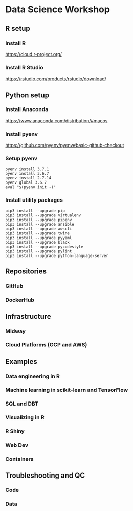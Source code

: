 # Data Science Workshop

## R setup

### Install R
https://cloud.r-project.org/

### Install R Studio
https://rstudio.com/products/rstudio/download/

## Python setup

### Install Anaconda
https://www.anaconda.com/distribution/#macos

### Install pyenv
https://github.com/pyenv/pyenv#basic-github-checkout

### Setup pyenv
```
pyenv install 3.7.1
pyenv install 3.6.7
pyenv install 2.7.14
pyenv global 3.6.7
eval "$(pyenv init -)"
```

### Install utility packages
```
pip3 install --upgrade pip
pip3 install --upgrade virtualenv
pip3 install --upgrade pipenv
pip3 install --upgrade ansible
pip3 install --upgrade awscli
pip3 install --upgrade twine
pip3 install --upgrade pyyaml
pip3 install --upgrade black
pip3 install --upgrade pycodestyle
pip3 install --upgrade pylint
pip3 install --upgrade python-language-server
```

## Repositories
### GitHub
### DockerHub

## Infrastructure
### Midway
### Cloud Platforms (GCP and AWS)

## Examples
### Data engineering in R
### Machine learning in scikit-learn and TensorFlow
### SQL and DBT
### Visualizing in R
### R Shiny
### Web Dev
### Containers

## Troubleshooting and QC
### Code
### Data
